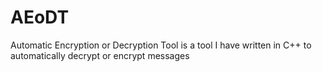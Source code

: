 # AEoDT
Automatic Encryption or Decryption Tool is a tool I have written in C++ to automatically decrypt or encrypt messages
